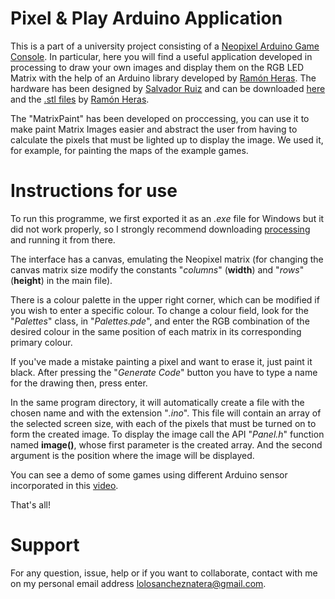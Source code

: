 # Pixel & Play Arduino Application 

This is a part of a university project consisting of a [Neopixel Arduino Game Console](https://www.instructables.com/Arduino-Neopixel-Console/). In particular, here you will find a useful application developed in processing to draw your own images and display them on the RGB LED Matrix with the help of an Arduino library developed by [Ramón Heras](https://github.com/ramonheras). The hardware has been designed by [Salvador Ruiz](https://github.com/SalRuiSed) and can be downloaded [here](https://github.com/ramonheras/Pixel-and-Play-Open-Hardware/tree/master/PCB/gerber_files) and the [.stl files](https://github.com/ramonheras/Pixel-and-Play-Open-Hardware/tree/master/3D%20design/STL) by [Ramón Heras](https://github.com/ramonheras).

The "MatrixPaint" has been developed on proccessing, you can use it to make paint Matrix Images easier and abstract the user from having to calculate the pixels that must be lighted up to display the image. We used it, for example, for painting the maps of the example games.

# Instructions for use

To run this programme, we first exported it as an *.exe* file for Windows but it did not work properly, so I strongly recommend downloading [processing](https://processing.org/download) and running it from there.

The interface has a canvas, emulating the Neopixel matrix (for changing the canvas matrix size modify the constants "*columns*" (**width**) and "*rows*" (**height**) in the main file).

There is a colour palette in the upper right corner, which can be modified if you wish to enter a specific colour. To change a colour field, look for the "*Palettes*" class, in "*Palettes.pde*", and enter the RGB combination of the desired colour in the same position of each matrix in its corresponding primary colour. 

If you've made a mistake painting a pixel and want to erase it, just paint it black. After pressing the "*Generate Code*" button you have to type a name for the drawing then, press enter.

In the same program directory, it will automatically create a file with the chosen name and with the extension "*.ino*". This file will contain an array of the selected screen size, with each of the pixels that must be turned on to form the created image. To display the image call the API "*Panel.h*" function named **image()**, whose first parameter is the created array. And the second argument is the position where the image will be displayed.

You can see a demo of some games using different Arduino sensor incorporated in this [video](https://www.youtube.com/watch?v=bXoufN0ipHg).

That's all!

# Support

For any question, issue, help or if you want to collaborate, contact with me on my personal email address lolosancheznatera@gmail.com.




